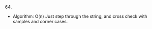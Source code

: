 64.

- Algorithm: O(n)
  Just step through the string, and cross check with samples and corner cases.
